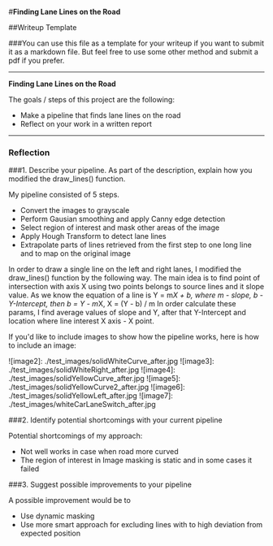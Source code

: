 #**Finding Lane Lines on the Road** 

##Writeup Template

###You can use this file as a template for your writeup if you want to submit it as a markdown file. But feel free to use some other method and submit a pdf if you prefer.

---

**Finding Lane Lines on the Road**

The goals / steps of this project are the following:
* Make a pipeline that finds lane lines on the road
* Reflect on your work in a written report


[//]: # (Image References)

[image1]: ./examples/grayscale.jpg "Grayscale"

---

### Reflection

###1. Describe your pipeline. As part of the description, explain how you modified the draw_lines() function.

My pipeline consisted of 5 steps.
* Convert the images to grayscale
* Perform Gausian smoothing and apply Canny edge detection
* Select region of interest and mask other areas of the image
* Apply Hough Transform to detect lane lines
* Extrapolate parts of lines retrieved from the first step to one long line 
  and to map on the original image

In order to draw a single line on the left and right lanes, I modified the draw_lines() function by the following way.
The main idea is to find point of intersection with axis X using two points belongs to source lines and it slope value.
As we know the equation of a line is Y = m*X + b, where m - slope, b - Y-Intercept, then
b = Y - m*X, X = (Y - b) / m
In order calculate these params, I find average values of slope and Y, after that Y-Intercept and 
location where line interest X axis - X point.

If you'd like to include images to show how the pipeline works, here is how to include an image: 


![image2]: ./test_images/solidWhiteCurve_after.jpg
![image3]: ./test_images/solidWhiteRight_after.jpg
![image4]: ./test_images/solidYellowCurve_after.jpg
![image5]: ./test_images/solidYellowCurve2_after.jpg
![image6]: ./test_images/solidYellowLeft_after.jpg
![image7]: ./test_images/whiteCarLaneSwitch_after.jpg


###2. Identify potential shortcomings with your current pipeline


Potential shortcomings of my approach:

* Not well works in case when road more curved
* The region of interest in Image masking is static and in some cases it failed 


###3. Suggest possible improvements to your pipeline

A possible improvement would be to 
* Use dynamic masking
* Use more smart approach for excluding lines with to high deviation from expected position